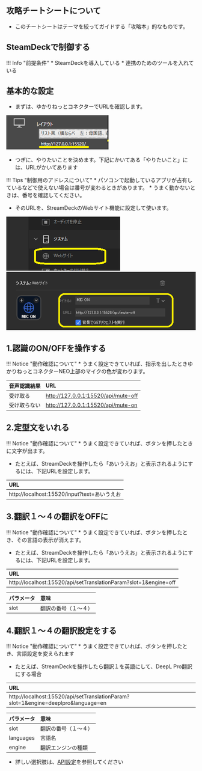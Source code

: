 ## 攻略チートシートについて

* このチートシートはテーマを絞ってガイドする「攻略本」的なものです。

## SteamDeckで制御する
!!! Info "前提条件"
    * SteamDeckを導入している
    * 連携のためのツールを入れている

## 基本的な設定

* まずは、ゆかりねっとコネクターでURLを確認します。

![Image title](images/cs_colab_deck_p3.png)

* つぎに、やりたいことを決めます。下記にかいてある「やりたいこと」には、URLがかいてあります

!!! Tips "制御用のアドレスについて"
    * パソコンで起動しているアプリが占有しているなどで使えない場合は番号が変わるときがあります。
    * うまく動かないときは、番号を確認してください。

* そのURLを、StreamDeckのWebサイト機能に設定して使います。

![Image title](images/cs_colab_deck_p1.png)
![Image title](images/cs_colab_deck_p2.png)

## 1.認識のON/OFFを操作する

!!! Notice "動作確認について"
    * うまく設定できていれば、指示を出したときゆかりねっとコネクターNEO上部のマイクの色が変わります。

|音声認識結果|URL|
|:----------|:--|
|受け取る	 |http://127.0.0.1:15520/api/mute-off|
|受け取らない| http://127.0.0.1:15520/api/mute-on|


## 2.定型文をいれる

!!! Notice "動作確認について"
    * うまく設定できていれば、ボタンを押したときに文字が出ます。

* たとえば、StreamDeckを操作したら「あいうえお」と表示されるようにするには、下記URLを設定します。

|URL|
|:--|
|http://localhost:15520/input?text=あいうえお|

## 3.翻訳１～４の翻訳をOFFに

!!! Notice "動作確認について"
    * うまく設定できていれば、ボタンを押したとき、その言語の表示が消えます。

* たとえば、StreamDeckを操作したら「あいうえお」と表示されるようにするには、下記URLを設定します。

|URL|
|:--|
|http://localhost:15520/api/setTranslationParam?slot=1&engine=off|

|パラメータ|意味|
|:--|:--|
|slot|翻訳の番号（１～４）|


## 4.翻訳１～４の翻訳設定をする

!!! Notice "動作確認について"
    * うまく設定できていれば、ボタンを押したとき、言語設定を変えられます

* たとえば、StreamDeckを操作したら翻訳１を英語にして、DeepL Pro翻訳にする場合

|URL|
|:--|
|http://localhost:15520/api/setTranslationParam?slot=1&engine=deeplpro&language=en|

|パラメータ|意味|
|:--|:--|
|slot|翻訳の番号（１～４）|
|languages|言語名|
|engine|翻訳エンジンの種類|

* 詳しい選択肢は、[API設定](../tech/tech_api_neo.md#翻訳表示設定の変更)を参照してください